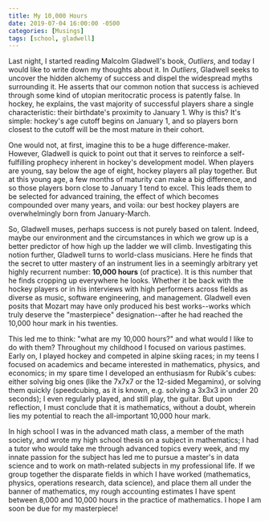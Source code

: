 ```yaml
---
title: My 10,000 Hours
date: 2019-07-04 16:00:00 -0500
categories: [Musings]
tags: [school, gladwell]
---
```


Last night, I started reading Malcolm Gladwell's book, *Outliers*, and today I would like to write down my thoughts about it. In *Outliers*, Gladwell seeks to uncover the hidden alchemy of success and dispel the widespread myths surrounding it. He asserts that our common notion that success is achieved through some kind of utopian meritocratic process is patently false. In hockey, he explains, the vast majority of successful players share a single characteristic: their birthdate's proximity to January 1. Why is this? It's simple: hockey's age cutoff begins on January 1, and so players born closest to the cutoff will be the most mature in their cohort.

One would not, at first, imagine this to be a huge difference-maker. However, Gladwell is quick to point out that it serves to reinforce a self-fulfilling prophecy inherent in hockey's development model. When players are young, say below the age of eight, hockey players all play together. But at this young age, a few months of maturity can make a big difference, and so those players born close to January 1 tend to excel. This leads them to be selected for advanced training, the effect of which becomes compounded over many years, and voila: our best hockey players are overwhelmingly born from January-March.

So, Gladwell muses, perhaps success is not purely based on talent. Indeed, maybe our environment and the circumstances in which we grow up is a better predictor of how high up the ladder we will climb. Investigating this notion further, Gladwell turns to world-class musicians. Here he finds that the secret to utter mastery of an instrument lies in a seemingly arbitrary yet highly recurrent number: **10,000 hours** (of practice). It is this number that he finds cropping up everywhere he looks. Whether it be back with the hockey players or in his interviews with high performers across fields as diverse as music, software engineering, and management. Gladwell even posits that Mozart may have only produced his best works--works which truly deserve the "masterpiece" designation--after he had reached the 10,000 hour mark in his twenties.

This led me to think: "what are my 10,000 hours?" and what would I like to do with them? Throughout my childhood I focused on various pastimes. Early on, I played hockey and competed in alpine skiing races; in my teens I focused on academics and became interested in mathematics, physics, and economics; in my spare time I developed an enthusiasm for Rubik's cubes: either solving big ones (like the 7x7x7 or the 12-sided Megaminx), or solving them quickly (speedcubing, as it is known, e.g. solving a 3x3x3 in under 20 seconds); I even regularly played, and still play, the guitar. But upon reflection, I must conclude that it is mathematics, without a doubt, wherein lies my potential to reach the all-important 10,000 hour mark.

In high school I was in the advanced math class, a member of the math society, and wrote my high school thesis on a subject in mathematics; I had a tutor who would take me through advanced topics every week, and my innate passion for the subject has led me to pursue a master's in data science and to work on math-related subjects in my professional life. If we group together the disparate fields in which I have worked (mathematics, physics, operations research, data science), and place them all under the banner of mathematics, my rough accounting estimates I have spent between 8,000 and 10,000 hours in the practice of mathematics. I hope I am soon be due for my masterpiece!